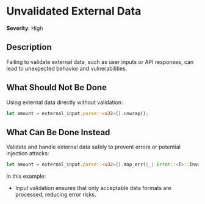 # Unvalidated External Data

**Severity**: High

## Description

Failing to validate external data, such as user inputs or API responses, can lead to unexpected behavior and
vulnerabilities.

## What Should Not Be Done

Using external data directly without validation:

```rust
let amount = external_input.parse::<u32>().unwrap();
```

## What Can Be Done Instead

Validate and handle external data safely to prevent errors or potential injection attacks:

```rust
let amount = external_input.parse::<u32>().map_err(|_| Error::<T>::InvalidInput)?;
```

In this example:

- Input validation ensures that only acceptable data formats are processed, reducing error risks.
